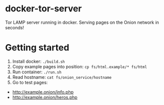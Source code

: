 # docker-tor-server
Tor LAMP server running in docker. Serving pages on the Onion network in seconds!

# Getting started

1. Install docker: `./build.sh`
1. Copy example pages into position: `cp fs/html.example/* fs/html`
1. Run container: `./run.sh`
1. Read hostname: `cat fs/onion_service/hostname`
1. Go to test pages:
* http://example.onion/info.php
* http://example.onion/heros.php
